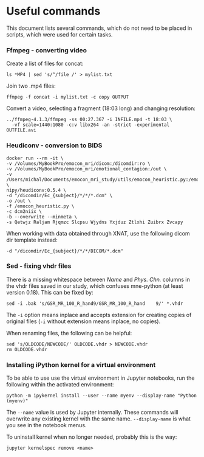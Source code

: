 Useful commands
===============

This document lists several commands, which do not need to be placed in scripts,
which were used for certain tasks.

### Ffmpeg - converting video

Create a list of files for concat:
```
ls *MP4 | sed 's/^/file /' > mylist.txt
```

Join two .mp4 files:
```
ffmpeg -f concat -i mylist.txt -c copy OUTPUT
```

Convert a video, selecting a fragment (18:03 long) and changing resolution:
```
../ffmpeg-4.1.3/ffmpeg -ss 00:27.367 -i INFILE.mp4 -t 18:03 \
  -vf scale=1440:1080 -c:v libx264 -an -strict -experimental OUTFILE.avi
```

### Heudiconv - conversion to BIDS

```
docker run --rm -it \
-v /Volumes/MyBookPro/emocon_mri/dicom:/dicomdir:ro \
-v /Volumes/MyBookPro/emocon_mri/emotional_contagion:/out \
-v /Users/michal/Documents/emocon_mri_study/utils/emocon_heuristic.py:/emocon_heuristic.py:ro \
nipy/heudiconv:0.5.4 \
-d "/dicomdir/Ec_{subject}/*/*/*.dcm" \
-o /out \
-f /emocon_heuristic.py \
-c dcm2niix \
-b --overwrite --minmeta \
-s Qetwjz Raljam Rjqmzc Slcpsu Wjydns Yxjduz Ztlxhi Zuibrx Zvcapy
```

When working with data obtained through XNAT, use the following dicom dir
template instead:

```
-d "/dicomdir/Ec_{subject}/*/*/DICOM/*.dcm"
```

### Sed - fixing vhdr files

There is a missing whitespace between _Name_ and _Phys. Chn._ columns in the vhdr
files saved in our study, which confuses mne-python (at least version 0.18).
This can be fixed by:
```
sed -i .bak 's/GSR_MR_100_R_hand9/GSR_MR_100_R_hand    9/' *.vhdr
```
The `-i` option means inplace and accepts extension for creating copies of
original files (`-i` without extension means inplace, no copies).

When renaming files, the following can be helpful:
```
sed 's/OLDCODE/NEWCODE/' OLDCODE.vhdr > NEWCODE.vhdr
rm OLDCODE.vhdr
```


### Installing iPython kernel for a virtual environment

To be able to use use the virtual environment in Jupyter notebooks, run the
following within the activated environment:
```
python -m ipykernel install --user --name myenv --display-name "Python (myenv)"
```
The `--name` value is used by Jupyter internally. These commands will overwrite
any existing kernel with the same name. `--display-name` is what you see in the
notebook menus.

To uninstall kernel when no longer needed, probably this is the way:
```
jupyter kernelspec remove <name>
```
